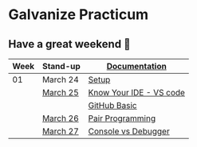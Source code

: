 # Galvanize Practicum

## Have a great weekend :wave:

| Week  | Stand-up  |[Documentation](documentation.md)|
|-------|-----------|---------------------------------|
|01 | March 24 | [Setup](wk01/setup.md)|
| | [March 25](stand-up/03-25.md)| [Know Your IDE - VS code](wk01/know-your-ide.md)|
| | | [GitHub Basic](wk01/basic-github.md)|
| | [March 26](stand-up/03-26.md)| [Pair Programming](wk01/pair-programming.md)|
|| [March 27](stand-up/03-27.md)| [Console vs Debugger](wk01/console-vs-debugger.md)|
